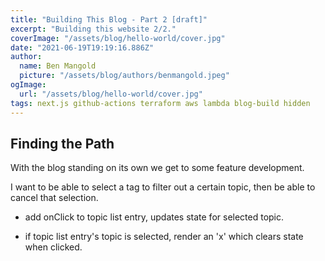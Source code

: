 ```yaml
---
title: "Building This Blog - Part 2 [draft]"
excerpt: "Building this website 2/2."
coverImage: "/assets/blog/hello-world/cover.jpg"
date: "2021-06-19T19:19:16.886Z"
author:
  name: Ben Mangold
  picture: "/assets/blog/authors/benmangold.jpeg"
ogImage:
  url: "/assets/blog/hello-world/cover.jpg"
tags: next.js github-actions terraform aws lambda blog-build hidden
---
```


## Finding the Path

With the blog standing on its own we get to some feature development.

I want to be able to select a tag to filter out a certain topic, then be able to cancel that selection.

- add onClick to topic list entry, updates state for selected topic.

- if topic list entry's topic is selected, render an 'x' which clears state when clicked.
